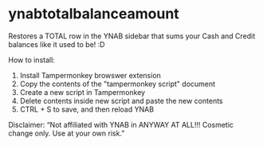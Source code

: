 # ynabtotalbalanceamount
Restores a TOTAL row in the YNAB sidebar that sums your Cash and Credit balances like it used to be! :D

How to install:
1. Install Tampermonkey browswer extension
2. Copy the contents of the "tampermonkey script" document
3. Create a new script in Tampermonkey
4. Delete contents inside new script and paste the new contents
5. CTRL + S to save, and then reload YNAB

Disclaimer: “Not affiliated with YNAB in ANYWAY AT ALL!!! Cosmetic change only. Use at your own risk.”
